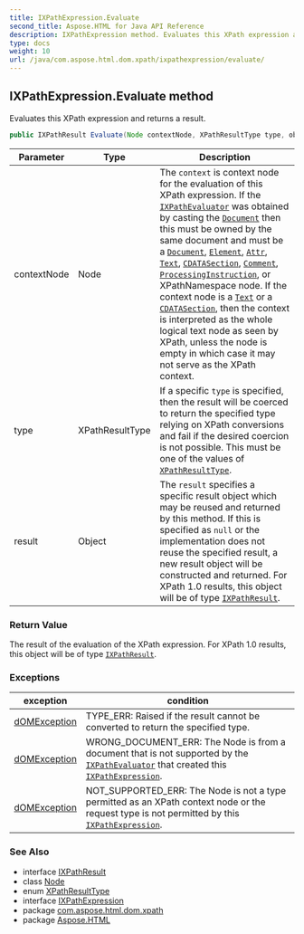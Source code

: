 ```yaml
---
title: IXPathExpression.Evaluate
second_title: Aspose.HTML for Java API Reference
description: IXPathExpression method. Evaluates this XPath expression and returns a result
type: docs
weight: 10
url: /java/com.aspose.html.dom.xpath/ixpathexpression/evaluate/
---
```

## IXPathExpression.Evaluate method

Evaluates this XPath expression and returns a result.

```java
public IXPathResult Evaluate(Node contextNode, XPathResultType type, object result)
```

| Parameter | Type | Description |
| --- | --- | --- |
| contextNode | Node | The `context` is context node for the evaluation of this XPath expression. If the [`IXPathEvaluator`](../../ixpathevaluator/) was obtained by casting the [`Document`](../../../com.aspose.html.dom/document/) then this must be owned by the same document and must be a [`Document`](../../../com.aspose.html.dom/document/), [`Element`](../../../com.aspose.html.dom/element/), [`Attr`](../../../com.aspose.html.dom/attr/), [`Text`](../../../com.aspose.html.dom/text/), [`CDATASection`](../../../com.aspose.html.dom/cdatasection/), [`Comment`](../../../com.aspose.html.dom/comment/), [`ProcessingInstruction`](../../../com.aspose.html.dom/processinginstruction/), or XPathNamespace node. If the context node is a [`Text`](../../../com.aspose.html.dom/text/) or a [`CDATASection`](../../../com.aspose.html.dom/cdatasection/), then the context is interpreted as the whole logical text node as seen by XPath, unless the node is empty in which case it may not serve as the XPath context. |
| type | XPathResultType | If a specific `type` is specified, then the result will be coerced to return the specified type relying on XPath conversions and fail if the desired coercion is not possible. This must be one of the values of [`XPathResultType`](../../xpathresulttype/). |
| result | Object | The `result` specifies a specific result object which may be reused and returned by this method. If this is specified as `null` or the implementation does not reuse the specified result, a new result object will be constructed and returned. For XPath 1.0 results, this object will be of type [`IXPathResult`](../../ixpathresult/). |

### Return Value

The result of the evaluation of the XPath expression. For XPath 1.0 results, this object will be of type [`IXPathResult`](../../ixpathresult/).

### Exceptions

| exception | condition |
| --- | --- |
| [dOMException](../../../com.aspose.html.dom/domexception/) | TYPE_ERR: Raised if the result cannot be converted to return the specified type. |
| [dOMException](../../../com.aspose.html.dom/domexception/) | WRONG_DOCUMENT_ERR: The Node is from a document that is not supported by the [`IXPathEvaluator`](../../ixpathevaluator/) that created this [`IXPathExpression`](../). |
| [dOMException](../../../com.aspose.html.dom/domexception/) | NOT_SUPPORTED_ERR: The Node is not a type permitted as an XPath context node or the request type is not permitted by this [`IXPathExpression`](../). |

### See Also

* interface [IXPathResult](../../ixpathresult/)
* class [Node](../../../com.aspose.html.dom/node/)
* enum [XPathResultType](../../xpathresulttype/)
* interface [IXPathExpression](../)
* package [com.aspose.html.dom.xpath](../../../com.aspose.html.dom.xpath/)
* package [Aspose.HTML](../../../)
